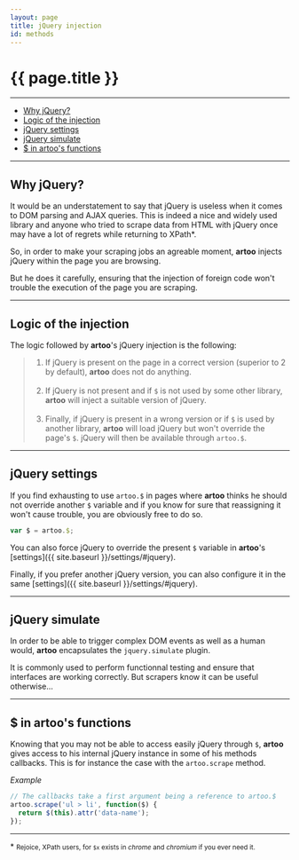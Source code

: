 ```yaml
---
layout: page
title: jQuery injection
id: methods
---
```


# {{ page.title }}

---

* [Why jQuery?](#why)
* [Logic of the injection](#logic)
* [jQuery settings](#settings)
* [jQuery simulate](#simulate)
* [$ in artoo's functions](#dollar)

---

<h2 id="why">Why jQuery?</h2>

It would be an understatement to say that jQuery is useless when it comes to DOM parsing and AJAX queries. This is indeed a nice and widely used library and anyone who tried to scrape data from HTML with jQuery once may have a lot of regrets while returning to XPath&#42;.

So, in order to make your scraping jobs an agreable moment, **artoo** injects jQuery within the page you are browsing.

But he does it carefully, ensuring that the injection of foreign code won't trouble the execution of the page you are scraping.

---

<h2 id="logic">Logic of the injection</h2>

The logic followed by **artoo**'s jQuery injection is the following:

> 1. If jQuery is present on the page in a correct version (superior to 2 by default), **artoo** does not do anything.
<br><br>
> 2. If jQuery is not present and if `$` is not used by some other library, **artoo** will inject a suitable version of jQuery.
<br><br>
> 3. Finally, if jQuery is present in a wrong version or if `$` is used by another library, **artoo** will load jQuery but won't override the page's `$`. jQuery will then be available through `artoo.$`.

---

<h2 id="settings">jQuery settings</h2>

If you find exhausting to use `artoo.$` in pages where **artoo** thinks he should not override another `$` variable and if you know for sure that reassigning it won't cause trouble, you are obviously free to do so.

```js
var $ = artoo.$;
```

You can also force jQuery to override the present `$` variable in **artoo**'s [settings]({{ site.baseurl }}/settings/#jquery).

Finally, if you prefer another jQuery version, you can also configure it in the same [settings]({{ site.baseurl }}/settings/#jquery).

---

<h2 id="simulate">jQuery simulate</h2>

In order to be able to trigger complex DOM events as well as a human would, **artoo** encapsulates the `jquery.simulate` plugin.

It is commonly used to perform functionnal testing and ensure that interfaces are working correctly. But scrapers know it can be useful otherwise...

---

<h2 id="dollar">$ in artoo's functions</h2>

Knowing that you may not be able to access easily jQuery through `$`, **artoo** gives access to his internal jQuery instance in some of his methods callbacks. This is for instance the case with the `artoo.scrape` method.

*Example*

```js
// The callbacks take a first argument being a reference to artoo.$
artoo.scrape('ul > li', function($) {
  return $(this).attr('data-name');
});
```

---

&#42; <small>Rejoice, XPath users, for `$x` exists in *chrome* and *chromium* if you ever need it.</small>

